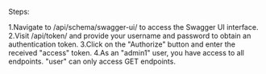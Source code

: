 Steps:

1.Navigate to /api/schema/swagger-ui/ to access the Swagger UI interface.
2.Visit /api/token/ and provide your username and password to obtain an authentication token.
3.Click on the "Authorize" button and enter the received "access" token.
4.As an "admin1" user, you have access to all endpoints. "user" can only access GET endpoints.
